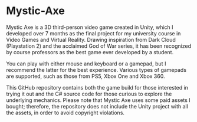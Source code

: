 # Mystic-Axe
Mystic Axe is a 3D third-person video game created in Unity, which I developed over 7 months as the final project for my university course in Video Games and Virtual Reality.
Drawing inspiration from Dark Cloud (Playstation 2) and the acclaimed God of War series, it has been recognized by course professors as the best game ever developed by a student.

You can play with either mouse and keyboard or a gamepad, but I recommend the latter for the best experience.
Various types of gamepads are supported, such as those from PS5, Xbox One and Xbox 360.

This GitHub repository contains both the game build for those interested in trying it out and the C# source code for those curious to explore the underlying mechanics.
Please note that Mystic Axe uses some paid assets I bought; therefore, the repository does not include the Unity project with all the assets, in order to avoid copyright violations.
